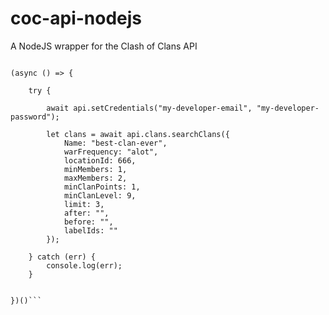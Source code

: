 # coc-api-nodejs
A NodeJS wrapper for the Clash of Clans API

```const api = require('./lib/coc-api-nodejs');

(async () => {
    
    try {
        
        await api.setCredentials("my-developer-email", "my-developer-password");

        let clans = await api.clans.searchClans({
            Name: "best-clan-ever",
            warFrequency: "alot",
            locationId: 666,
            minMembers: 1,
            maxMembers: 2,
            minClanPoints: 1,
            minClanLevel: 9,
            limit: 3,
            after: "",
            before: "",
            labelIds: ""
        });

    } catch (err) {
        console.log(err);
    }
    
    
})()```
